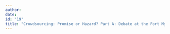 ```yaml
---
author:
date:
id: "19"
title: "Crowdsourcing: Promise or Hazard? Part A: Debate at the Fort Myers, FL, News-Press"
---
```

